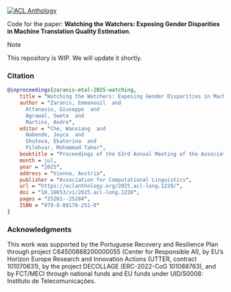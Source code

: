 [![ACL Anthology](https://img.shields.io/badge/ACL-Anthology-ED1C24)](https://aclanthology.org/2025.acl-long.1228/)

Code for the paper: **Watching the Watchers: Exposing Gender Disparities in Machine Translation Quality Estimation**.

> [!NOTE]
> This repository is WIP. We will update it shortly.

### Citation

```bibtex
@inproceedings{zaranis-etal-2025-watching,
    title = "Watching the Watchers: Exposing Gender Disparities in Machine Translation Quality Estimation",
    author = "Zaranis, Emmanouil  and
      Attanasio, Giuseppe  and
      Agrawal, Sweta  and
      Martins, Andre",
    editor = "Che, Wanxiang  and
      Nabende, Joyce  and
      Shutova, Ekaterina  and
      Pilehvar, Mohammad Taher",
    booktitle = "Proceedings of the 63rd Annual Meeting of the Association for Computational Linguistics (Volume 1: Long Papers)",
    month = jul,
    year = "2025",
    address = "Vienna, Austria",
    publisher = "Association for Computational Linguistics",
    url = "https://aclanthology.org/2025.acl-long.1228/",
    doi = "10.18653/v1/2025.acl-long.1228",
    pages = "25261--25284",
    ISBN = "979-8-89176-251-0"
}
```

### Acknowledgments 

This work was supported by the Portuguese Recovery and Resilience Plan through project C64500888200000055 (Center for Responsible AI), by EU’s Horizon Europe Research and Innovation Actions (UTTER, contract 101070631), by the project DECOLLAGE (ERC-2022-CoG 101088763), and by FCT/MECI through national funds and EU funds under UID/50008: Instituto de Telecomunicações.